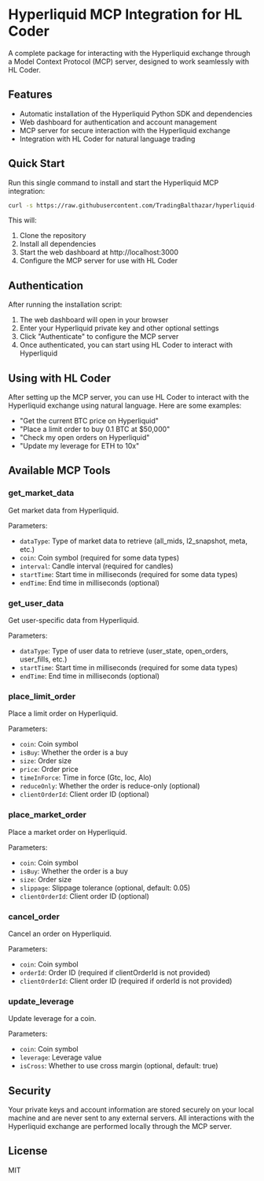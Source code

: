 # Hyperliquid MCP Integration for HL Coder

A complete package for interacting with the Hyperliquid exchange through a Model Context Protocol (MCP) server, designed to work seamlessly with HL Coder.

## Features

- Automatic installation of the Hyperliquid Python SDK and dependencies
- Web dashboard for authentication and account management
- MCP server for secure interaction with the Hyperliquid exchange
- Integration with HL Coder for natural language trading

## Quick Start

Run this single command to install and start the Hyperliquid MCP integration:

```bash
curl -s https://raw.githubusercontent.com/TradingBalthazar/hyperliquid-mcp-v1/main/install-and-run.sh | bash
```

This will:
1. Clone the repository
2. Install all dependencies
3. Start the web dashboard at http://localhost:3000
4. Configure the MCP server for use with HL Coder

## Authentication

After running the installation script:

1. The web dashboard will open in your browser
2. Enter your Hyperliquid private key and other optional settings
3. Click "Authenticate" to configure the MCP server
4. Once authenticated, you can start using HL Coder to interact with Hyperliquid

## Using with HL Coder

After setting up the MCP server, you can use HL Coder to interact with the Hyperliquid exchange using natural language. Here are some examples:

- "Get the current BTC price on Hyperliquid"
- "Place a limit order to buy 0.1 BTC at $50,000"
- "Check my open orders on Hyperliquid"
- "Update my leverage for ETH to 10x"

## Available MCP Tools

### get_market_data

Get market data from Hyperliquid.

Parameters:
- `dataType`: Type of market data to retrieve (all_mids, l2_snapshot, meta, etc.)
- `coin`: Coin symbol (required for some data types)
- `interval`: Candle interval (required for candles)
- `startTime`: Start time in milliseconds (required for some data types)
- `endTime`: End time in milliseconds (optional)

### get_user_data

Get user-specific data from Hyperliquid.

Parameters:
- `dataType`: Type of user data to retrieve (user_state, open_orders, user_fills, etc.)
- `startTime`: Start time in milliseconds (required for some data types)
- `endTime`: End time in milliseconds (optional)

### place_limit_order

Place a limit order on Hyperliquid.

Parameters:
- `coin`: Coin symbol
- `isBuy`: Whether the order is a buy
- `size`: Order size
- `price`: Order price
- `timeInForce`: Time in force (Gtc, Ioc, Alo)
- `reduceOnly`: Whether the order is reduce-only (optional)
- `clientOrderId`: Client order ID (optional)

### place_market_order

Place a market order on Hyperliquid.

Parameters:
- `coin`: Coin symbol
- `isBuy`: Whether the order is a buy
- `size`: Order size
- `slippage`: Slippage tolerance (optional, default: 0.05)
- `clientOrderId`: Client order ID (optional)

### cancel_order

Cancel an order on Hyperliquid.

Parameters:
- `coin`: Coin symbol
- `orderId`: Order ID (required if clientOrderId is not provided)
- `clientOrderId`: Client order ID (required if orderId is not provided)

### update_leverage

Update leverage for a coin.

Parameters:
- `coin`: Coin symbol
- `leverage`: Leverage value
- `isCross`: Whether to use cross margin (optional, default: true)

## Security

Your private keys and account information are stored securely on your local machine and are never sent to any external servers. All interactions with the Hyperliquid exchange are performed locally through the MCP server.

## License

MIT